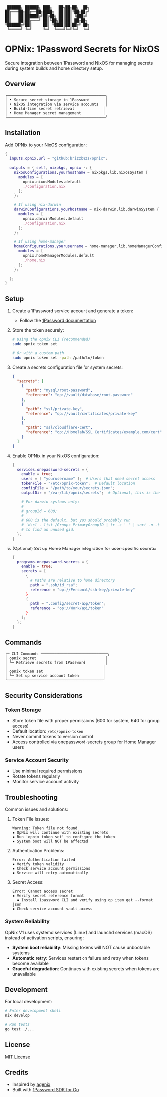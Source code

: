 ```
 ██████╗ ██████╗ ███╗   ██╗██╗██╗  ██╗
██╔═══██╗██╔══██╗████╗  ██║██║╚██╗██╔╝
██║   ██║██████╔╝██╔██╗ ██║██║ ╚███╔╝ 
██║   ██║██╔═══╝ ██║╚██╗██║██║ ██╔██╗ 
╚██████╔╝██║     ██║ ╚████║██║██╔╝ ██╗
 ╚═════╝ ╚═╝     ╚═╝  ╚═══╝╚═╝╚═╝  ╚═╝
```

# OPNix: 1Password Secrets for NixOS

Secure integration between 1Password and NixOS for managing secrets during system builds and home directory setup.

## Overview
```
╭────────────────────────────────────────────╮
│ • Secure secret storage in 1Password       │
│ • NixOS integration via service accounts   │
│ • Build-time secret retrieval             │
│ • Home Manager secret management          │
╰────────────────────────────────────────────╯
```

## Installation

Add OPNix to your NixOS configuration:

```nix
{
  inputs.opnix.url = "github:brizzbuzz/opnix";
  
  outputs = { self, nixpkgs, opnix }: {
    nixosConfigurations.yourhostname = nixpkgs.lib.nixosSystem {
      modules = [
        opnix.nixosModules.default
        ./configuration.nix
      ];
    };

    # If using nix-darwin
    darwinConfigurations.yourhostname = nix-darwin.lib.darwinSystem {
      modules = [
        opnix.darwinModules.default
        ./configuration.nix
      ];
    };

    # If using home-manager
    homeConfigurations.yourusername = home-manager.lib.homeManagerConfiguration {
      modules = [
        opnix.homeManagerModules.default
        ./home.nix
      ];
    };

  };
}
```

## Setup

1. Create a 1Password service account and generate a token:
   - Follow the [1Password documentation](https://developer.1password.com/docs/service-accounts/get-started)

2. Store the token securely:
   ```bash
   # Using the opnix CLI (recommended)
   sudo opnix token set
   
   # Or with a custom path
   sudo opnix token set -path /path/to/token
   ```

3. Create a secrets configuration file for system secrets:
   ```json
   {
     "secrets": [
       {
         "path": "mysql/root-password",
         "reference": "op://vault/database/root-password"
       },
       {
         "path": "ssl/private-key",
         "reference": "op://vault/certificates/private-key"
       },
       {
         "path": "ssl/cloudflare-cert",
         "reference": "op://Homelab/SSL Certificates/example.com/cert"
       }
     ]
   }
   ```

4. Enable OPNix in your NixOS configuration:
   ```nix
   {
     services.onepassword-secrets = {
       enable = true;
       users = [ "yourusername" ];  # Users that need secret access
       tokenFile = "/etc/opnix-token";  # Default location
       configFile = "/path/to/your/secrets.json";
       outputDir = "/var/lib/opnix/secrets";  # Optional, this is the default

       # For darwin systems only:
       #
       # groupId = 600; 
       #
       # 600 is the default, but you should probably run
       # `dscl . list /Groups PrimaryGroupID | tr -s ' ' | sort -n -t ' ' -k2,2`
       # to find an unused gid.
     };
   }
   ```

5. (Optional) Set up Home Manager integration for user-specific secrets:
   ```nix
   {
     programs.onepassword-secrets = {
       enable = true;
       secrets = [
         {
           # Paths are relative to home directory
           path = ".ssh/id_rsa";
           reference = "op://Personal/ssh-key/private-key"
         }
         {
           path = ".config/secret-app/token";
           reference = "op://Work/api/token"
         }
       ];
     };
   }
   ```

## Commands
```
╭─ CLI Commands ──────────────────────────────╮
│ opnix secret                               │
│ └─ Retrieve secrets from 1Password         │
│                                           │
│ opnix token set                           │
│ └─ Set up service account token           │
╰───────────────────────────────────────────╯
```

## Security Considerations

### Token Storage
- Store token file with proper permissions (600 for system, 640 for group access)
- Default location: `/etc/opnix-token`
- Never commit tokens to version control
- Access controlled via onepassword-secrets group for Home Manager users

### Service Account Security
- Use minimal required permissions
- Rotate tokens regularly
- Monitor service account activity

## Troubleshooting

Common issues and solutions:

1. Token File Issues:
   ```
   Warning: Token file not found
   ▪ OpNix will continue with existing secrets
   ▪ Run 'opnix token set' to configure the token
   ▪ System boot will NOT be affected
   ```

2. Authentication Problems:
   ```
   Error: Authentication failed
   ▪ Verify token validity
   ▪ Check service account permissions
   ▪ Service will retry automatically
   ```

3. Secret Access:
   ```
   Error: Cannot access secret
   ▪ Verify secret reference format
     ▪ Install 1password CLI and verify using op item get --format json
   ▪ Check service account vault access
   ```

### System Reliability

OpNix V1 uses systemd services (Linux) and launchd services (macOS) instead of activation scripts, ensuring:
- **System boot reliability**: Missing tokens will NOT cause unbootable systems
- **Automatic retry**: Services restart on failure and retry when tokens become available
- **Graceful degradation**: Continues with existing secrets when tokens are unavailable

## Development

For local development:
```bash
# Enter development shell
nix develop

# Run tests
go test ./...
```

## License

[MIT License](LICENSE)

## Credits
- Inspired by [agenix](https://github.com/ryantm/agenix)
- Built with [1Password SDK for Go](https://github.com/1Password/onepassword-sdk-go)
